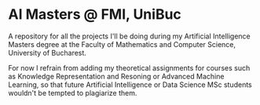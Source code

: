# AI Masters @ FMI, UniBuc
A repository for all the projects I'll be doing during my Artificial Intelligence Masters degree at the Faculty of Mathematics and Computer Science, University of Bucharest.

For now I refrain from adding my theoretical assignments for courses such as Knowledge Representation and Resoning or Advanced Machine Learning, so that future Artificial Intelligence or Data Science MSc students wouldn't be tempted to plagiarize them.
